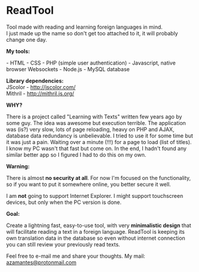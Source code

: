 # ReadTool
Tool made with reading and learning foreign languages in mind.<br>
I just made up the name so don't get too attached to it, it will probably change one day.

<p><b>My tools:</b></p>
- HTML
- CSS
- PHP (simple user authentication)
- Javascript, native browser Websockets
- Node.js
- MySQL database

<b>Library dependencies:</b><br>
JScolor - http://jscolor.com/<br>
Mithril - http://mithril.js.org/

<p><b>WHY?</b></p>
There is a project called "Learning with Texts" written few years ago by some guy. The idea was awesome but execution terrible. The application was (is?) very slow, lots of page reloading, heavy on PHP and AJAX, database data redundancy is unbelievable. I tried to use it for some time but it was just a pain. Waiting over a minute (!!!) for a page to load (list of titles). I know my PC wasn't that fast but come on.
In the end, I hadn't found any similar better app so I figured I had to do this on my own.

<p><b>Warning:</b></p>
There is almost <b>no security at all</b>. For now I'm focused on the functionality, so if you want to put it somewhere online, you better secure it well.

I am <b>not</b> going to support Internet Explorer.
I might support touchscreen devices, but only when the PC version is done.

<p><b>Goal:</b></p>
Create a lightning fast, easy-to-use tool, with very <b>minimalistic design</b> that will facilitate reading a text in a foreign language.
ReadTool is keeping its own translation data in the database so even without internet connection you can still review your previously read texts.

Feel free to e-mail me and share your thoughts. My mail: azamantes@protonmail.com
